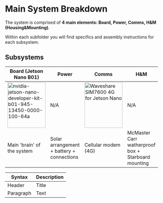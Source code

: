 # Main System Breakdown
The system is comprised of **4 main elements: Board, Power, Comms, H&M (Housing&Mounting)**.
<p>Within each subfolder you will find specifics and assembly instructions for each subsystem.

## Subsystems
| Board (Jetson Nano B01) | Power | Comms | H&M |
| ----------- | ----------- |----------- | ----------- |
| <img src="https://user-images.githubusercontent.com/52707386/115441078-50228180-a1c5-11eb-9051-7f0f518564c5.jpg" alt="nvidia-jetson-nano-developer-kit-b01-945-13450-0000-100-64a" width="125" height="150"> | N/A | <img src="https://user-images.githubusercontent.com/52707386/115441326-94ae1d00-a1c5-11eb-956d-02d8e6f06c78.jpg" alt="Waveshare SIM7600 4G for Jetson Nano" width="125" height="150">| N/A |
| Main 'brain' of the system | Solar arrangement + battery + connections | Cellular modem (4G) | McMaster Carr watherproof box + Starboard mounting|



| Syntax | Description |
| ----------- | ----------- |
| Header | Title |
| Paragraph | Text |
